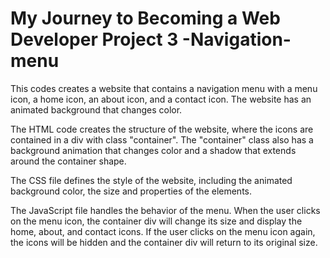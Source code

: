 # My Journey to Becoming a Web Developer Project 3 -Navigation-menu
This codes creates a website that contains a navigation menu with a menu icon, a home icon, an about icon, and a contact icon. The website has an animated background that changes color.

The HTML code creates the structure of the website, where the icons are contained in a div with class "container". The "container" class also has a background animation that changes color and a shadow that extends around the container shape.

The CSS file defines the style of the website, including the animated background color, the size and properties of the elements.

The JavaScript file handles the behavior of the menu. When the user clicks on the menu icon, the container div will change its size and display the home, about, and contact icons. If the user clicks on the menu icon again, the icons will be hidden and the container div will return to its original size.
